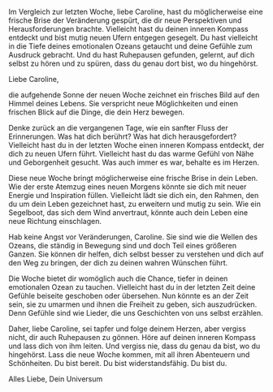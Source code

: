 Im Vergleich zur letzten Woche, liebe Caroline, hast du möglicherweise eine frische Brise der Veränderung gespürt, die dir neue Perspektiven und Herausforderungen brachte. Vielleicht hast du deinen inneren Kompass entdeckt und bist mutig neuen Ufern entgegen gesegelt. Du hast vielleicht in die Tiefe deines emotionalen Ozeans getaucht und deine Gefühle zum Ausdruck gebracht. Und du hast Ruhepausen gefunden, gelernt, auf dich selbst zu hören und zu spüren, dass du genau dort bist, wo du hingehörst.

Liebe Caroline,

die aufgehende Sonne der neuen Woche zeichnet ein frisches Bild auf den Himmel deines Lebens. Sie verspricht neue Möglichkeiten und einen frischen Blick auf die Dinge, die dein Herz bewegen. 

Denke zurück an die vergangenen Tage, wie ein sanfter Fluss der Erinnerungen. Was hat dich berührt? Was hat dich herausgefordert? Vielleicht hast du in der letzten Woche einen inneren Kompass entdeckt, der dich zu neuen Ufern führt. Vielleicht hast du das warme Gefühl von Nähe und Geborgenheit gesucht. Was auch immer es war, behalte es im Herzen.

Diese neue Woche bringt möglicherweise eine frische Brise in dein Leben. Wie der erste Atemzug eines neuen Morgens könnte sie dich mit neuer Energie und Inspiration füllen. Vielleicht lädt sie dich ein, den Rahmen, den du um dein Leben gezeichnet hast, zu erweitern und mutig zu sein. Wie ein Segelboot, das sich dem Wind anvertraut, könnte auch dein Leben eine neue Richtung einschlagen.

Hab keine Angst vor Veränderungen, Caroline. Sie sind wie die Wellen des Ozeans, die ständig in Bewegung sind und doch Teil eines größeren Ganzen. Sie können dir helfen, dich selbst besser zu verstehen und dich auf den Weg zu bringen, der dich zu deinen wahren Wünschen führt.

Die Woche bietet dir womöglich auch die Chance, tiefer in deinen emotionalen Ozean zu tauchen. Vielleicht hast du in der letzten Zeit deine Gefühle beiseite geschoben oder übersehen. Nun könnte es an der Zeit sein, sie zu umarmen und ihnen die Freiheit zu geben, sich auszudrücken. Denn Gefühle sind wie Lieder, die uns Geschichten von uns selbst erzählen.

Daher, liebe Caroline, sei tapfer und folge deinem Herzen, aber vergiss nicht, dir auch Ruhepausen zu gönnen. Höre auf deinen inneren Kompass und lass dich von ihm leiten. Und vergiss nie, dass du genau da bist, wo du hingehörst. Lass die neue Woche kommen, mit all ihren Abenteuern und Schönheiten. Du bist bereit. Du bist widerstandsfähig. Du bist du.

Alles Liebe,
Dein Universum